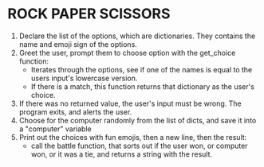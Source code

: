 # ROCK PAPER SCISSORS

1. Declare the list of the options, which are dictionaries. They contains the name and emoji sign of the options.
2. Greet the user, prompt them to choose option with the get_choice function:
    - Iterates through the options, see if one of the names is equal to the users input's lowercase version.
    - If there is a match, this function returns that dictionary as the user's choice.
3. If there was no returned value, the user's input must be wrong. The program exits, and alerts the user.
4. Choose for the computer randomly from the list of dicts, and save it into a "computer" variable
5. Print out the choices with fun emojis, then a new line, then the result:
    - call the battle function, that sorts out if the user won, or computer won, or it was a tie, and returns a string with the result.